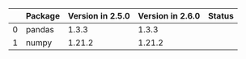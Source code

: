 <!-- markdown-link-check-disable -->

|    | Package   | Version in 2.5.0   | Version in 2.6.0   | Status   |
|---:|:----------|:-------------------|:-------------------|:---------|
|  0 | pandas    | 1.3.3              | 1.3.3              |          |
|  1 | numpy     | 1.21.2             | 1.21.2             |          |